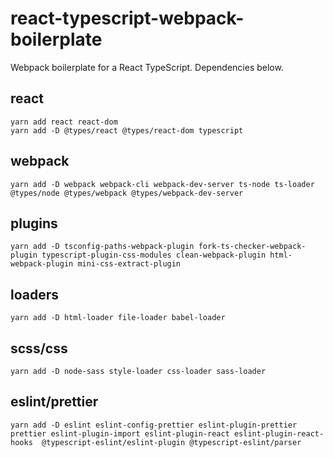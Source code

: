 # react-typescript-webpack-boilerplate

Webpack boilerplate for a React TypeScript. Dependencies below.

## react

```
yarn add react react-dom
yarn add -D @types/react @types/react-dom typescript
```

## webpack

```
yarn add -D webpack webpack-cli webpack-dev-server ts-node ts-loader @types/node @types/webpack @types/webpack-dev-server
```

## plugins

```
yarn add -D tsconfig-paths-webpack-plugin fork-ts-checker-webpack-plugin typescript-plugin-css-modules clean-webpack-plugin html-webpack-plugin mini-css-extract-plugin
```

## loaders

```
yarn add -D html-loader file-loader babel-loader
```

## scss/css

```
yarn add -D node-sass style-loader css-loader sass-loader
```

## eslint/prettier

```
yarn add -D eslint eslint-config-prettier eslint-plugin-prettier prettier eslint-plugin-import eslint-plugin-react eslint-plugin-react-hooks  @typescript-eslint/eslint-plugin @typescript-eslint/parser
```
